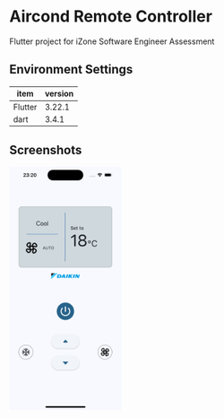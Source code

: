 # Aircond Remote Controller

Flutter project for iZone Software Engineer Assessment

## Environment Settings
| item | version |
| ---- | ------- |
| Flutter | 3.22.1 |
| dart    | 3.4.1 |

## Screenshots
<img src="assets/screenshots.png" alt="drawing" width="200"/>